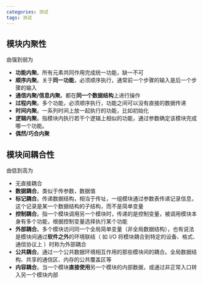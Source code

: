 ```yaml
---
categories: 测试
tags: 测试
---
```


## 模块内聚性

由强到弱为

- **功能内聚**。所有元素共同作用完成统一功能，缺一不可
- **顺序内聚**。关于**同一功能**，必须顺序执行，通常前一个步骤的输入是后一个步骤的输入
- **通信内聚/信息内聚**。都在**同一个数据结构**上进行操作
- **过程内聚**。多个功能，必须顺序执行，功能之间可以没有直接的数据传递
- **时间内聚**。一系列时间上放一起执行的功能，比如初始化
- **逻辑内聚**。指模块内执行若干个逻辑上相似的功能，通过参数确定该模块完成哪一个功能。
- **偶然/巧合内聚**

## 模块间耦合性

由低到高为

- 无直接耦合
- **数据耦合**。类似于传参数，数据值
- **标记耦合**。传递数据结构，相当于传址，一组模块通过参数表传递记录信息，这个记录是某一个数据结构的子结构，而不是简单变量
- **控制耦合**。指一个模块调用另一个模块时，传递的是控制变量，被调用模块本身有多个功能，根据控制变量选择执行某个功能
- **外部耦合**。多个模块访问同一个全局简单变量（非全局数据结构），也有说法是模块间通过**软件之外**的环境联结（ 如 I/O 将模块耦合到特定的设备、格式、 通信协议上 ）时称为外部耦合
- **公共耦合**。通过一个公共数据环境相互作用的那些模块间的耦合。全局数据结构、共享的通信区、内存的公共覆盖区等
- **内容耦合**。当一个模块**直接使用**另一个模块的内部数据，或通过非正常入口转入另一个模块内部